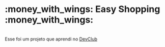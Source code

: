 <h1> :money_with_wings: Easy Shopping :money_with_wings:</h1>
<br>
Esse foi um projeto que aprendi no <a href="https://rodolfomori.com.br/devclub"> DevClub </a></h2>
